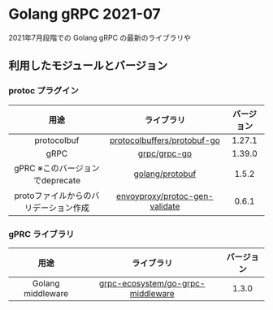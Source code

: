 # Golang gRPC 2021-07

2021年7月段階での Golang gRPC の最新のライブラリや


## 利用したモジュールとバージョン

### protoc プラグイン

|用途|ライブラリ|バージョン|
|:-:|:--------:|:------:|
|protocolbuf|[protocolbuffers/protobuf-go](https://github.com/protocolbuffers/protobuf-go)|1.27.1|
|gRPC|[grpc/grpc-go](https://github.com/grpc/grpc-go)|1.39.0|
|gPRC ※このバージョンでdeprecate|[golang/protobuf](https://github.com/golang/protobuf)|1.5.2|
|protoファイルからのバリデーション作成|[envoyproxy/protoc-gen-validate](https://github.com/envoyproxy/protoc-gen-validate)|0.6.1|

### gPRC ライブラリ

|用途|ライブラリ|バージョン|
|:-:|:--------:|:------:|
|Golang middleware|[grpc-ecosystem/go-grpc-middleware](https://github.com/grpc-ecosystem/go-grpc-middleware)|1.3.0|
